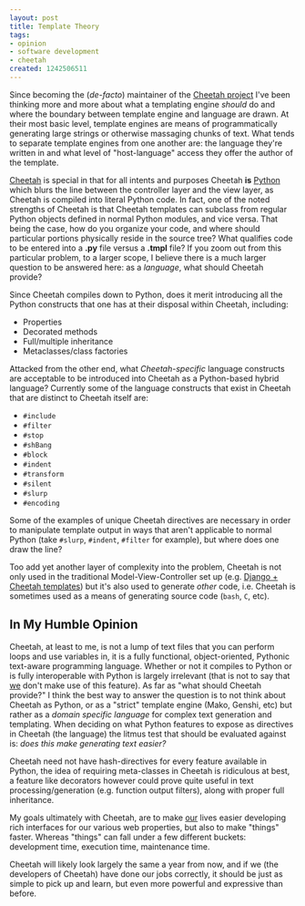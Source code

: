 ```yaml
--- 
layout: post
title: Template Theory
tags: 
- opinion
- software development
- cheetah
created: 1242506511
---
```

Since becoming the (*de-facto*) maintainer of the [Cheetah project](http://www.cheetahtemplate.org) I've been thinking
more and more about what a templating engine *should* do and where the boundary between template engine
and language are drawn. At their most basic level, template engines are means of programmatically 
generating large strings or otherwise massaging chunks of text. What tends to separate template 
engines from one another are: the language they're written in and what level of "host-language" access
they offer the author of the template.

[Cheetah](http://www.cheetahtemplate.org) is special in that for all intents and purposes 
Cheetah **is** [Python](http://www.python.org) which blurs the line between the controller layer 
and the view layer, as Cheetah is compiled into literal Python code. 
In fact, one of the noted strengths of Cheetah is that Cheetah templates can 
subclass from regular Python objects defined in normal Python modules, and vice versa. That being
the case, how do you organize your code, and where should particular portions physically reside in the
source tree? What qualifies code to be entered into a **.py** file
versus a **.tmpl** file? If you zoom out from this particular problem, to a larger scope, I believe there is a 
much larger question to be answered here: as a *language*, what should Cheetah provide?

Since Cheetah compiles down to Python, does it merit introducing all the Python constructs that one 
has at their disposal within Cheetah, including:
 
 * Properties
 * Decorated methods
 * Full/multiple inheritance
 * Metaclasses/class factories

Attacked from the other end, what *Cheetah-specific* language constructs are acceptable to be introduced 
into Cheetah as a Python-based hybrid language? Currently some of the language constructs that exist in Cheetah
that are distinct to Cheetah itself are:

 * `#include`
 * `#filter`
 * `#stop`
 * `#shBang`
 * `#block`
 * `#indent`
 * `#transform`
 * `#silent`
 * `#slurp`
 * `#encoding`

Some of the examples of unique Cheetah directives are necessary in order to manipulate template output
in ways that aren't applicable to normal Python (take `#slurp`, `#indent`, `#filter` for example), but where does one draw
the line?

Too add yet another layer of complexity into the problem, Cheetah is not only used in the traditional
Model-View-Controller set up (e.g. [Django + Cheetah templates](http://code.google.com/p/django-cheetahtemplate/)) 
but it's also used to generate *other* code, i.e. Cheetah is sometimes used as a means of generating 
source code (`bash`, `C`, etc). 

In My Humble Opinion
--------------------
Cheetah, at least to me, is not a lump of text files that you can perform loops and use variables in, 
it is a fully functional, object-oriented, Pythonic text-aware programming language. Whether or not it compiles to Python or 
is fully interoperable with Python is largely irrelevant (that is not to say that [we](http://www.slide.com) 
don't make use of this feature). As far as "what should Cheetah provide?" I think the best way to answer the question
is to not think about Cheetah as Python, or as a "strict" template engine (Mako, Genshi, etc) but rather as a 
*domain specific language* for complex text generation and templating. When deciding on what Python features 
to expose as directives in Cheetah (the language) the litmus test that should be evaluated against is: *does this make 
generating text easier?*

Cheetah need not have hash-directives for every feature available in Python, the idea of requiring meta-classes 
in Cheetah is ridiculous at best, a feature like decorators however could prove quite useful in text processing/generation 
(e.g. function output filters), along with proper full inheritance. 

My goals ultimately with Cheetah, are to make [our](http://www.slide.com) lives easier developing
rich interfaces for our various web properties, but also to make "things" faster. Whereas "things" can
fall under a few different buckets: development time, execution time, maintenance time.


Cheetah will likely look largely the same a year from now, and if we (the developers of Cheetah)
have done our jobs correctly, it should be just as simple to pick up and learn, but even more
powerful and expressive than before.
